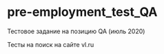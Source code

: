 # pre-employment_test_QA

Тестовое задание на позицию QA (июль 2020)

Тесты на поиск на сайте vl.ru
